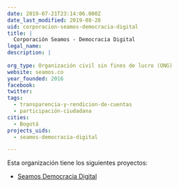 ```yaml
---
date: 2019-07-21T23:14:06.000Z
date_last_modified: 2019-08-28
uid: corporacion-seamos-democracia-digital
title: |
  Corporación Seamos - Democracia Digital
legal_name: 
description: |
  
org_type: Organización civil sin fines de lucro (ONG)
website: seamos.co
year_founded: 2016
facebook: 
twitter: 
tags:
  - transparencia-y-rendicion-de-cuentas
  - participación-ciudadana
cities: 
  - Bogotá
projects_uids:
  - seamos-democracia-digital

---
```


Esta organización tiene los siguientes proyectos:

- [Seamos Democracia Digital](/proyectos/seamos-democracia-digital)
